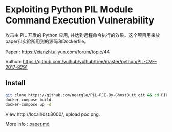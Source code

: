 # Exploiting Python PIL Module Command Execution Vulnerability

攻击由 PIL 开发的 Python 应用, 并达到远程命令执行的效果。这个项目用来放paper和实验所用到的源码和Dockerfile。

Paper : https://xianzhi.aliyun.com/forum/topic/44

Vulhub: https://github.com/vulhub/vulhub/tree/master/python/PIL-CVE-2017-8291

## Install

```bash
git clone https://github.com/neargle/PIL-RCE-By-GhostButt.git && cd PIL-RCE-By-GhostButt
docker-compose build
docker-compose up -d
```

View http://localhost:8000/, upload poc.png.

More info : [paper.md](https://github.com/neargle/PIL-RCE-By-GhostButt/blob/master/Exploiting-Python-PIL-Module-Command-Execution-Vulnerability.md)

